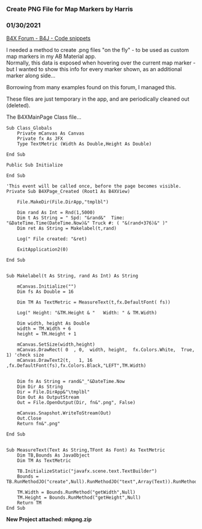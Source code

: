 ### Create PNG File for Map Markers by Harris
### 01/30/2021
[B4X Forum - B4J - Code snippets](https://www.b4x.com/android/forum/threads/127056/)

I needed a method to create .png files "on the fly" - to be used as custom map markers in my AB Material app.  
Normally, this data is exposed when hovering over the current map marker - but I wanted to show this info for every marker shown, as an additional marker along side…  
  
Borrowing from many examples found on this forum, I managed this.  
  
These files are just temporary in the app, and are periodically cleaned out (deleted).  
  
The B4XMainPage Class file…  

```B4X
Sub Class_Globals  
    Private mCanvas As Canvas  
    Private fx As JFX  
    Type TextMetric (Width As Double,Height As Double)  
    
End Sub  
  
Public Sub Initialize  
  
End Sub  
  
'This event will be called once, before the page becomes visible.  
Private Sub B4XPage_Created (Root1 As B4XView)  
    
    File.MakeDir(File.DirApp,"tmplbl")  
    
    Dim rand As Int = Rnd(1,5000)  
    Dim t As String = " Spd: "&rand&"  Time: "&DateTime.Time(DateTime.Now)&" Truck #: ( "&(rand+376)&" )"  
    Dim ret As String = Makelabel(t,rand)   
    
    Log(" File created: "&ret)  
  
    ExitApplication2(0)  
    
End Sub  
  
  
Sub Makelabel(t As String, rand As Int) As String  
    
    mCanvas.Initialize("")  
    Dim fs As Double = 16  
    
    Dim TM As TextMetric = MeasureText(t,fx.DefaultFont( fs))  
  
    Log(" Height: "&TM.Height & "   Width: " & TM.Width)  
  
    Dim width, height As Double  
    width = TM.Width + 6  
    height = TM.Height + 1  
    
    mCanvas.SetSize(width,height)  
    mCanvas.DrawRect( 0  , 0,  width, height,  fx.Colors.White,  True,  1) 'check size  
    mCanvas.DrawText2(t,   1, 16 ,fx.DefaultFont(fs),fx.Colors.Black,"LEFT",TM.Width)  
    
    
    Dim fn As String = rand&"_"&DateTime.Now  
    Dim Dir As String  
    Dir = File.DirApp&"\tmplbl"  
    Dim Out As OutputStream  
    Out = File.OpenOutput(Dir, fn&".png", False)  
    
    mCanvas.Snapshot.WriteToStream(Out)  
    Out.Close  
    Return fn&".png"  
    
End Sub  
  
  
Sub MeasureText(Text As String,TFont As Font) As TextMetric  
    Dim TB,Bounds As JavaObject  
    Dim TM As TextMetric  
  
    TB.InitializeStatic("javafx.scene.text.TextBuilder")  
    Bounds = TB.RunMethodJO("create",Null).RunMethodJO("text",Array(Text)).RunMethodJO("font",Array(TFont)).RunMethodJO("build",Null).RunMethodJO("getLayoutBounds",Null)  
  
    TM.Width = Bounds.RunMethod("getWidth",Null)  
    TM.Height = Bounds.RunMethod("getHeight",Null)  
    Return TM  
End Sub
```

  
  
  
**New Project attached: mkpng.zip**